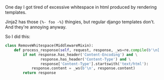 One day I got tired of excessive whitespace in html produced by rendering templates.

Jinja2 has those `{%- foo -%}` thingies, but regular django templates don't. And they're annoying anyway.

So I did this:

```python
class RemoveWhitespace(MiddlewareMixin):
    def process_response(self, request, response, _ws=re.compile(b'\n[ \t\r\n]+').sub):
        if not response.has_header('Content-Encoding') and \
                response.has_header('Content-Type') and \
                response['Content-Type'].startswith('text/html'):
            response.content = _ws(b'\n', response.content)
        return response
```
